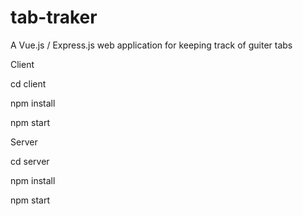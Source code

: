 # tab-traker
A Vue.js / Express.js web application for keeping track of guiter tabs


Client

cd client

npm install

npm start


Server

cd server

npm install

npm start

